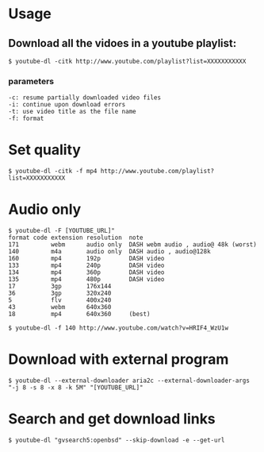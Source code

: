 # Usage

## Download all the vidoes in a youtube playlist:
```
$ youtube-dl -citk http://www.youtube.com/playlist?list=XXXXXXXXXXX
```

### parameters
```
-c: resume partially downloaded video files
-i: continue upon download errors
-t: use video title as the file name
-f: format 
```

# Set quality
```
$ youtube-dl -citk -f mp4 http://www.youtube.com/playlist?list=XXXXXXXXXXX
```

# Audio only
```
$ youtube-dl -F [YOUTUBE_URL]"
format code extension resolution  note 
171         webm      audio only  DASH webm audio , audio@ 48k (worst)
140         m4a       audio only  DASH audio , audio@128k
160         mp4       192p        DASH video 
133         mp4       240p        DASH video 
134         mp4       360p        DASH video 
135         mp4       480p        DASH video 
17          3gp       176x144     
36          3gp       320x240     
5           flv       400x240     
43          webm      640x360     
18          mp4       640x360     (best)
```

```
$ youtube-dl -f 140 http://www.youtube.com/watch?v=HRIF4_WzU1w
```

# Download with external program
```
$ youtube-dl --external-downloader aria2c --external-downloader-args "-j 8 -s 8 -x 8 -k 5M" "[YOUTUBE_URL]"
```

# Search and get download links
```
$ youtube-dl "gvsearch5:openbsd" --skip-download -e --get-url
```
